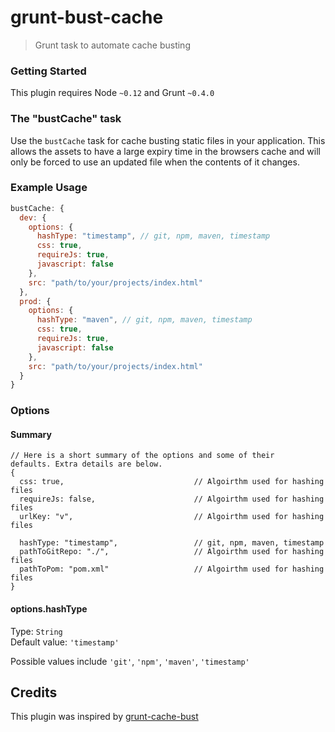 # grunt-bust-cache
> Grunt task to automate cache busting 

### Getting Started
This plugin requires Node `~0.12` and Grunt `~0.4.0`

### The "bustCache" task

Use the `bustCache` task for cache busting static files in your application. This allows the assets to have a large expiry time in the browsers cache and will only be forced to use an updated file when the contents of it changes.

### Example Usage

```js
bustCache: {
  dev: {
    options: {
      hashType: "timestamp", // git, npm, maven, timestamp
      css: true,
      requireJs: true,
      javascript: false
    },
    src: "path/to/your/projects/index.html"
  },
  prod: {
    options: {
      hashType: "maven", // git, npm, maven, timestamp
      css: true,
      requireJs: true,
      javascript: false
    },
    src: "path/to/your/projects/index.html"
  }
}
```

### Options

#### Summary

```
// Here is a short summary of the options and some of their 
defaults. Extra details are below.
{
  css: true,                             // Algoirthm used for hashing files
  requireJs: false,                      // Algoirthm used for hashing files
  urlKey: "v",                           // Algoirthm used for hashing files

  hashType: "timestamp",                 // git, npm, maven, timestamp
  pathToGitRepo: "./",                   // Algoirthm used for hashing files
  pathToPom: "pom.xml"                   // Algoirthm used for hashing files
}
```

#### options.hashType
Type: `String`  
Default value: `'timestamp'`

Possible values include `'git'`, `'npm'`, `'maven'`, `'timestamp'`

## Credits
This plugin was inspired by [grunt-cache-bust](https://github.com/hollandben/grunt-cache-bust)